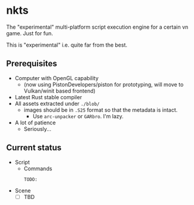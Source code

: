 # nkts

The "experimental" multi-platform script execution engine for a certain vn game. Just for fun.

This is "experimental" i.e. quite far from the best.

## Prerequisites

* Computer with OpenGL capability
    * (now using PistonDevelopers/piston for prototyping, will move to Vulkan/winit based frontend)
* Latest Rust stable compiler
* All assets extracted under `./blob/`
    * images should be in `.S25` format so that the metadata is intact.
        * Use `arc-unpacker` or `GARbro`. I'm lazy.
* A lot of patience
    * Seriously...

## Current status

* Script
    * Commands
        ```
        TODO: 
        ```
* Scene
    * [ ] TBD
